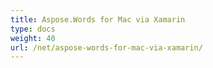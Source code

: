 ```yaml
---
title: Aspose.Words for Mac via Xamarin
type: docs
weight: 40
url: /net/aspose-words-for-mac-via-xamarin/
---
```



